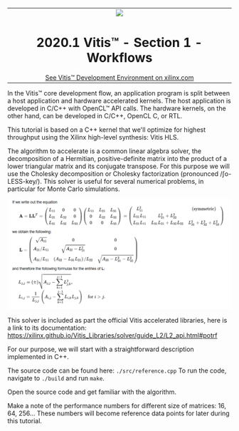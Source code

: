 <table width="100%">
 <tr width="100%">
    <td align="center"><img src="https://www.xilinx.com/content/dam/xilinx/imgs/press/media-kits/corporate/xilinx-logo.png" width="30%"/><h1>2020.1 Vitis™ - Section 1 - Workflows</h1>
    <a href="https://www.xilinx.com/products/design-tools/vitis.html">See Vitis™ Development Environment on xilinx.com</a>
    </td>
 </tr>
</table>


In the Vitis™ core development flow, an application program is split between a host application and hardware accelerated kernels. The host application is developed in C/C++ with OpenCL™ API calls. The hardware kernels, on the other hand, can be developed in C/C++, OpenCL C, or RTL.

This tutorial is based on a C++ kernel that we'll optimize for highest throughput using the Xilinx high-level synthesis: Vitis HLS. 

The algorithm to accelerate is a common linear algebra solver, the decomposition of a Hermitian, positive-definite matrix into the product of a lower triangular matrix and its conjugate transpose.  For this purpose we will use the Cholesky decomposition or Cholesky factorization (pronounced /ʃo-LESS-key/).  This solver is useful for several numerical problems, in particular for Monte Carlo simulations.

![Cholesky description](../docs/images/description.png)

This solver is included as part the official Vitis accelerated libraries, here is a link to its documentation: https://xilinx.github.io/Vitis_Libraries/solver/guide_L2/L2_api.html#potrf

For our purpose, we will start with a straightforward description implemented in C++.

The source code can be found here: <code>./src/reference.cpp</code>
To run the code, navigate to <code>./build</code> and run <code>make</code>.

Open the source code and get familiar with the algorithm.

Make a note of the performance numbers for different size of matrices: 16, 64, 256...
These numbers will become reference data points for later during this tutorial.
